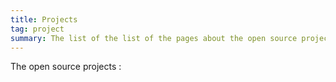 ```yaml
---
title: Projects
tag: project
summary: The list of the list of the pages about the open source projects.
---
```


The open source projects :
